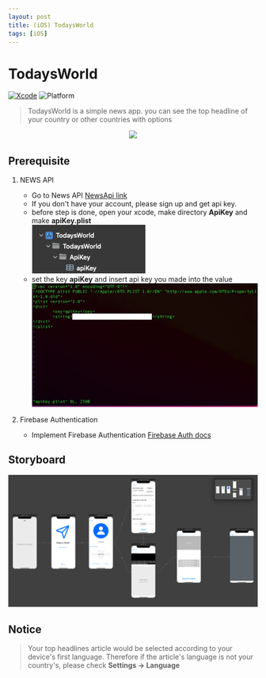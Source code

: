 ```yaml
---
layout: post
title: (iOS) TodaysWorld
tags: [iOS]
---
```


# TodaysWorld

[![Xcode](https://img.shields.io/badge/Xcode-11.0-blue)](https://developer.apple.com/xcode/) ![Platform](https://img.shields.io/badge/iOS-13.2-green)  


>TodaysWorld is a simple news app. you can see the top headline of your country or other countries with options
<p align="center">
    <img src="/assets/TodaysWorld/Imgs/Example.gif" width = "200">
</p>

## Prerequisite
1. NEWS API
    - Go to News API [NewsApi link](https://newsapi.org/)
    - If you don't have your account, please sign up and get api key.
    - before step is done, open your xcode, make directory <b>ApiKey</b> and make <b>apiKey.plist</b>  
    ![DirectoryExample.png](/assets/TodaysWorld/Imgs/DirectoryExample.png) 
    - set the key <b>apiKey</b> and insert api key you made into the value  
    ![apiKey.PlistExample](/assets/TodaysWorld/Imgs/apiKeyPlistExample.png)  

2. Firebase Authentication
   - Implement Firebase Authentication [Firebase Auth docs](https://firebase.google.com/docs/auth/ios/google-signin?authuser=0)

## Storyboard
![Storyboard](/assets/TodaysWorld/Imgs/storyboard.png)

## Notice
> Your top headlines article would be selected according to your device's first language. Therefore if the article's language is not your country's, please check <b>Settings -> Language</b>




